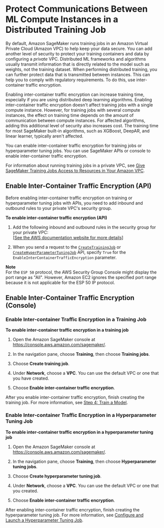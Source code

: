 # Protect Communications Between ML Compute Instances in a Distributed Training Job<a name="train-encrypt"></a>

By default, Amazon SageMaker runs training jobs in an Amazon Virtual Private Cloud \(Amazon VPC\) to help keep your data secure\. You can add another level of security to protect your training containers and data by configuring a *private* VPC\. Distributed ML frameworks and algorithms usually transmit information that is directly related to the model such as weights, not the training dataset\. When performing distributed training, you can further protect data that is transmitted between instances\. This can help you to comply with regulatory requirements\. To do this, use inter\-container traffic encryption\. 

Enabling inter\-container traffic encryption can increase training time, especially if you are using distributed deep learning algorithms\. Enabling inter\-container traffic encryption doesn't affect training jobs with a single compute instance\. However, for training jobs with several compute instances, the effect on training time depends on the amount of communication between compute instances\. For affected algorithms, adding this additional level of security also increases cost\. The training time for most SageMaker built\-in algorithms, such as XGBoost, DeepAR, and linear learner, typically aren't affected\.

You can enable inter\-container traffic encryption for training jobs or hyperparameter tuning jobs\. You can use SageMaker APIs or console to enable inter\-container traffic encryption\.

For information about running training jobs in a private VPC, see [Give SageMaker Training Jobs Access to Resources in Your Amazon VPC](train-vpc.md)\.

## Enable Inter\-Container Traffic Encryption \(API\)<a name="train-encrypt-api"></a>

Before enabling inter\-container traffic encryption on training or hyperparameter tuning jobs with APIs, you need to add inbound and outbound rules to your private VPC's security group\.

**To enable inter\-container traffic encryption \(API\)**

1.  Add the following inbound and outbound rules in the security group for your private VPC:    
[\[See the AWS documentation website for more details\]](http://docs.aws.amazon.com/sagemaker/latest/dg/train-encrypt.html)

1. When you send a request to the [ `CreateTrainingJob`](https://docs.aws.amazon.com/sagemaker/latest/APIReference/API_CreateTrainingJob.html) or [ `CreateHyperParameterTuningJob`](https://docs.aws.amazon.com/sagemaker/latest/APIReference/API_CreateHyperParameterTuningJob.html) API, specify `True` for the `EnableInterContainerTrafficEncryption` parameter\.

**Note**  
For the `ESP 50` protocol, the AWS Security Group Console might display the port range as "All"\. However, Amazon EC2 ignores the specified port range because it is not applicable for the ESP 50 IP protocol\.

## Enable Inter\-Container Traffic Encryption \(Console\)<a name="train-encrypt-console"></a>

### Enable Inter\-container Traffic Encryption in a Training Job<a name="train-encrypt-console-training"></a>

**To enable inter\-container traffic encryption in a training job**

1. Open the Amazon SageMaker console at [https://console\.aws\.amazon\.com/sagemaker/](https://console.aws.amazon.com/sagemaker/)\.

1. In the navigation pane, choose **Training**, then choose **Training jobs**\.

1. Choose **Create training job**\. 

1. Under **Network**, choose a **VPC**\. You can use the default VPC or one that you have created\. 

1. Choose **Enable inter\-container traffic encryption**\. 

After you enable inter\-container traffic encryption, finish creating the training job\. For more information, see [Step 4: Train a Model](ex1-train-model.md)\.

### Enable Inter\-container Traffic Encryption in a Hyperparameter Tuning Job<a name="train-encrypt-console-tuning"></a>

**To enable inter\-container traffic encryption in a hyperparameter tuning job**

1. Open the Amazon SageMaker console at [https://console\.aws\.amazon\.com/sagemaker/](https://console.aws.amazon.com/sagemaker/)\.

1. In the navigation pane, choose **Training**, then choose **Hyperparameter tuning jobs**\.

1. Choose **Create hyperparameter tuning job**\. 

1. Under **Network**, choose a **VPC**\. You can use the default VPC or one that you created\. 

1. Choose **Enable inter\-container traffic encryption**\. 

After enabling inter\-container traffic encryption, finish creating the hyperparameter tuning job\. For more information, see [Configure and Launch a Hyperparameter Tuning Job](automatic-model-tuning-ex-tuning-job.md)\.